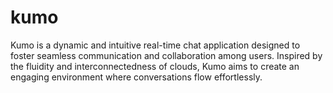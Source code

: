 # kumo
Kumo is a dynamic and intuitive real-time chat application designed to foster seamless communication and collaboration among users. Inspired by the fluidity and interconnectedness of clouds, Kumo aims to create an engaging environment where conversations flow effortlessly.
